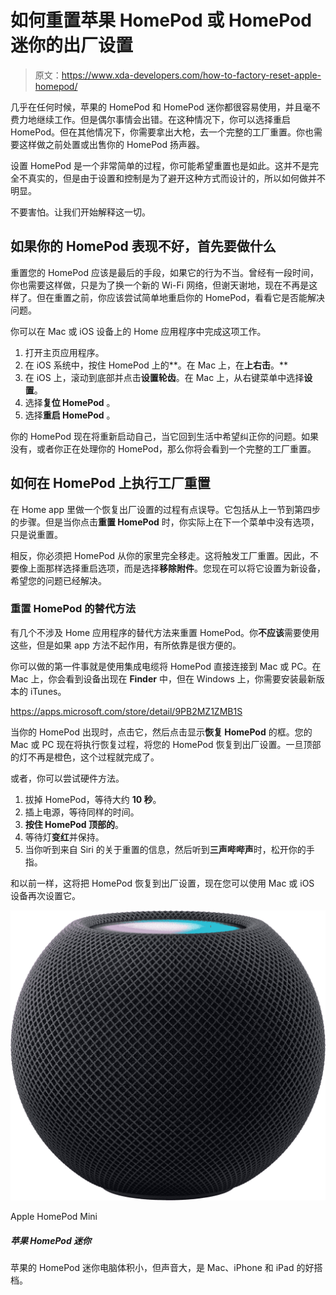 # 如何重置苹果 HomePod 或 HomePod 迷你的出厂设置

> 原文：<https://www.xda-developers.com/how-to-factory-reset-apple-homepod/>

几乎在任何时候，苹果的 HomePod 和 HomePod 迷你都很容易使用，并且毫不费力地继续工作。但是偶尔事情会出错。在这种情况下，你可以选择重启 HomePod。但在其他情况下，你需要拿出大枪，去一个完整的工厂重置。你也需要这样做之前处置或出售你的 HomePod 扬声器。

设置 HomePod 是一个非常简单的过程，你可能希望重置也是如此。这并不是完全不真实的，但是由于设置和控制是为了避开这种方式而设计的，所以如何做并不明显。

不要害怕。让我们开始解释这一切。

## 如果你的 HomePod 表现不好，首先要做什么

重置您的 HomePod 应该是最后的手段，如果它的行为不当。曾经有一段时间，你也需要这样做，只是为了换一个新的 Wi-Fi 网络，但谢天谢地，现在不再是这样了。但在重置之前，你应该尝试简单地重启你的 HomePod，看看它是否能解决问题。

你可以在 Mac 或 iOS 设备上的 Home 应用程序中完成这项工作。

1.  打开主页应用程序。
2.  在 iOS 系统中，按住 HomePod 上的**。在 Mac 上，在**上右击**。**
3.  在 iOS 上，滚动到底部并点击**设置轮齿**。在 Mac 上，从右键菜单中选择**设置**。
4.  选择**复位 HomePod** 。
5.  选择**重启 HomePod** 。

你的 HomePod 现在将重新启动自己，当它回到生活中希望纠正你的问题。如果没有，或者你正在处理你的 HomePod，那么你将会看到一个完整的工厂重置。

## 如何在 HomePod 上执行工厂重置

在 Home app 里做一个恢复出厂设置的过程有点误导。它包括从上一节到第四步的步骤。但是当你点击**重置 HomePod** 时，你实际上在下一个菜单中没有选项，只是说重置。

相反，你必须把 HomePod 从你的家里完全移走。这将触发工厂重置。因此，不要像上面那样选择重启选项，而是选择**移除附件**。您现在可以将它设置为新设备，希望您的问题已经解决。

### 重置 HomePod 的替代方法

有几个不涉及 Home 应用程序的替代方法来重置 HomePod。你**不应该**需要使用这些，但是如果 app 方法不起作用，有所依靠是很方便的。

你可以做的第一件事就是使用集成电缆将 HomePod 直接连接到 Mac 或 PC。在 Mac 上，你会看到设备出现在 **Finder** 中，但在 Windows 上，你需要安装最新版本的 iTunes。

https://apps.microsoft.com/store/detail/9PB2MZ1ZMB1S

当你的 HomePod 出现时，点击它，然后点击显示**恢复 HomePod** 的框。您的 Mac 或 PC 现在将执行恢复过程，将您的 HomePod 恢复到出厂设置。一旦顶部的灯不再是橙色，这个过程就完成了。

或者，你可以尝试硬件方法。

1.  拔掉 HomePod，等待大约 **10 秒**。
2.  插上电源，等待同样的时间。
3.  **按住 HomePod 顶部的**。
4.  等待灯**变红**并保持。
5.  当你听到来自 Siri 的关于重置的信息，然后听到**三声哔哔声**时，松开你的手指。

和以前一样，这将把 HomePod 恢复到出厂设置，现在您可以使用 Mac 或 iOS 设备再次设置它。

 <picture>![The Apple HomePod Mini is an affordable, Siri-enabled speaker that offers plenty of neat smart features. It caters to a very particular group of users, though.](img/6e84a060f66458180fd1d53ddd068a49.png)</picture> 

Apple HomePod Mini

##### 苹果 HomePod 迷你

苹果的 HomePod 迷你电脑体积小，但声音大，是 Mac、iPhone 和 iPad 的好搭档。